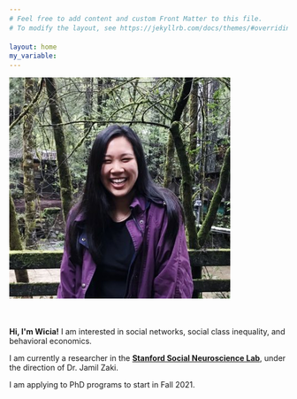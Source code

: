 ```yaml
---
# Feel free to add content and custom Front Matter to this file.
# To modify the layout, see https://jekyllrb.com/docs/themes/#overriding-theme-defaults

layout: home
my_variable:
---
```

<body>
  <div class="homeContainer">
    <img src="/images/00.jpg" class="homeContainer_image">
    <br> <br> <br>
    <p><b>Hi, I'm Wicia!</b> I am interested in social networks, social class inequality, and behavioral economics.</p>
    <p>I am currently a researcher in the <a href="http://ssnl.stanford.edu/" target=_blank><b>Stanford Social Neuroscience Lab</b></a>, under the direction of  Dr. Jamil Zaki.</p>
    <p>I am applying to PhD programs to start in Fall 2021.</p>
  </div>
</body>
